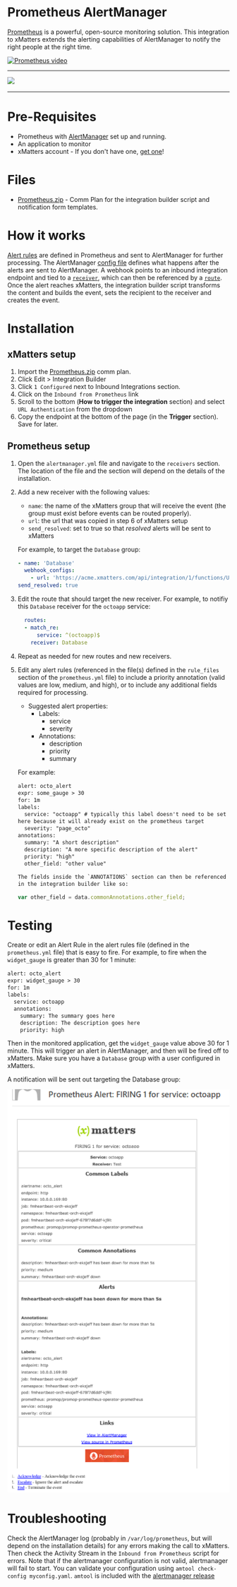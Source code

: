 # Prometheus AlertManager
[Prometheus](https://prometheus.io/) is a powerful, open-source monitoring solution. This integration to xMatters extends the alerting capabilities of AlertManager to notify the right people at the right time. 

[![Prometheus video](https://img.youtube.com/vi/cBP7w_NhkBA/0.jpg)](https://youtu.be/cBP7w_NhkBA)

---------

<kbd>
  <img src="https://github.com/xmatters/xMatters-Labs/raw/master/media/disclaimer.png">
</kbd>

---------


# Pre-Requisites
* Prometheus with [AlertManager](https://github.com/prometheus/alertmanager) set up and running. 
* An application to monitor
* xMatters account - If you don't have one, [get one](https://www.xmatters.com)!

# Files
* [Prometheus.zip](Prometheus.zip) - Comm Plan for the integration builder script and notification form templates. 

# How it works
[Alert rules](https://prometheus.io/docs/alerting/rules/) are defined in Prometheus and sent to AlertManager for further processing. The AlertManager [config file](https://prometheus.io/docs/alerting/configuration/#configuration-file) defines what happens after the alerts are sent to AlertManager. A webhook points to an inbound integration endpoint and tied to a [`receiver`](https://prometheus.io/docs/alerting/configuration/#<receiver>), which can then be referenced by a [`route`](https://prometheus.io/docs/alerting/configuration/#<route>). Once the alert reaches xMatters, the integration builder script transforms the content and builds the event, sets the recipient to the receiver and creates the event. 

# Installation

## xMatters setup
1. Import the [Prometheus.zip](Prometheus.zip) comm plan. 
2. Click Edit > Integration Builder
3. Click `1 Configured` next to Inbound Integrations section. 
4. Click on the `Inbound from Prometheus` link
5. Scroll to the bottom (**How to trigger the integration** section) and select `URL Authentication` from the dropdown
6. Copy the endpoint at the bottom of the page (in the **Trigger** section). Save for later. 


## Prometheus setup
1. Open the `alertmanager.yml` file and navigate to the `receivers` section. The location of the file and the section will depend on the details of the installation. 
2. Add a new receiver with the following values:
    * `name`: the name of the xMatters group that will receive the event (the group must exist before events can be routed properly).
    * `url`: the url that was copied in step 6 of xMatters setup
    * `send_resolved`: set to true so that *resolved* alerts will be sent to xMatters
    
    For example, to target the `Database` group:

    ```yaml
    - name: 'Database'
      webhook_configs:
        - url: 'https://acme.xmatters.com/api/integration/1/functions/UUID/triggers?apiKey=KEY'
    send_resolved: true
    ```

3. Edit the route that should target the new receiver. For example, to notifiy this `Database` receiver for the `octoapp` service:

    ```yaml
      routes:
      - match_re:
          service: ^(octoapp)$
        receiver: Database
    ```

4. Repeat as needed for new routes and new receivers. 

5. Edit any alert rules (referenced in the file(s) defined in the `rule_files` section of the `prometheus.yml` file) to include a priority annotation (valid values are low, medium, and high), or to include any additional fields required for processing. 
    * Suggested alert properties:
        * Labels:
            * service
            * severity
        * Annotations:
            * description
            * priority
            * summary

    For example:
    
    ```
    alert: octo_alert
    expr: some_gauge > 30
    for: 1m
    labels: 
      service: "octoapp" # typically this label doesn't need to be set here because it will already exist on the prometheus target
      severity: "page_octo"
    annotations:
      summary: "A short description"
      description: "A more specific description of the alert"
      priority: "high"
      other_field: "other value"
    ```
    
       The fields inside the `ANNOTATIONS` section can then be referenced in the integration builder like so:
    ```javascript
    var other_field = data.commonAnnotations.other_field;
    ```

# Testing
Create or edit an Alert Rule in the alert rules file (defined in the `prometheus.yml` file) that is easy to fire. For example, to fire when the `widget_gauge` is greater than 30 for 1 minute:

```
alert: octo_alert
expr: widget_gauge > 30
for: 1m
labels: 
  service: octoapp
  annotations:
    summary: The summary goes here
    description: The description goes here
    priority: high
```

Then in the monitored application, get the `widget_gauge` value above 30 for 1 minute. This will trigger an alert in AlertManager, and then will be fired off to xMatters. Make sure you have a `Database` group with a user configured in xMatters. 

A notification will be sent out targeting the Database group:

<kbd>
  <img src="media/notification.png" width="600">
</kbd>



# Troubleshooting
Check the AlertManager log (probably in `/var/log/prometheus`, but will depend on the installation details) for any errors making the call to xMatters. Then check the Activity Stream in the `Inbound from Prometheus` script for errors. 
Note that if the alertmanager configuration is not valid, alertmanager will fail to start. You can validate your configuration using `amtool check-config myconfig.yaml`. `amtool` is included with the [alertmanager release](https://prometheus.io/download/#alertmanager)

